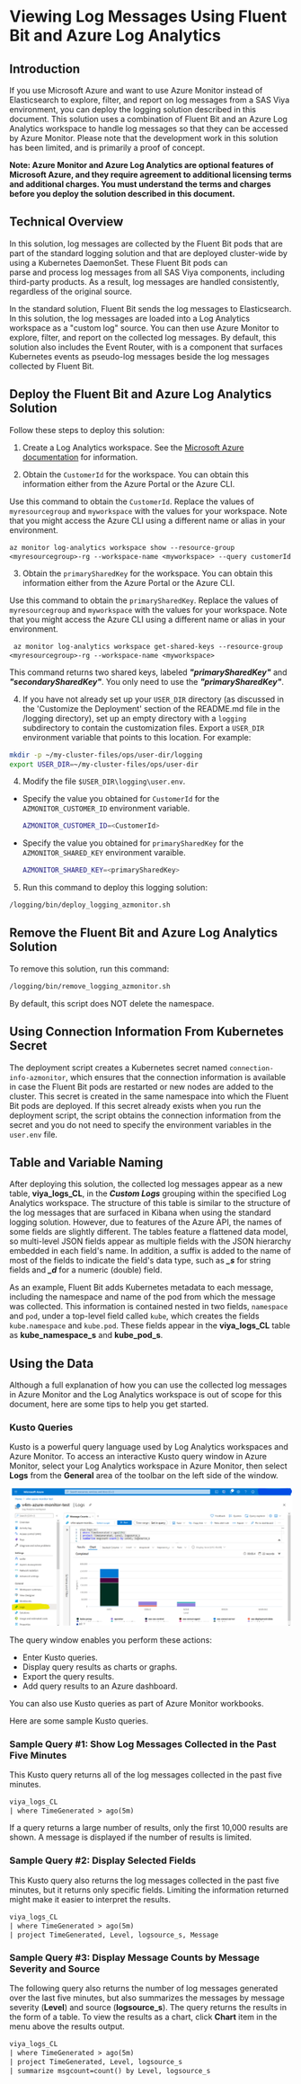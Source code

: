 # Viewing Log Messages Using Fluent Bit and Azure Log Analytics

## Introduction

If you use Microsoft Azure and want to use Azure Monitor instead of Elasticsearch 
to explore, filter, and report on log messages from a SAS Viya environment, you 
can deploy the logging solution described in this document. This solution uses a 
combination of Fluent Bit and an Azure Log Analytics workspace to handle log 
messages so that they can be accessed by Azure Monitor. Please note that 
the development work in this solution has been limited, and is primarily a 
proof of concept.

**Note: Azure Monitor and Azure Log Analytics are optional features of 
Microsoft Azure, and they require agreement to additional licensing terms and 
additional charges. You must understand the terms and charges before you 
deploy the solution described in this document.**

## Technical Overview

In this solution, log messages are collected by the Fluent Bit
pods that are part of the standard logging solution and that are deployed 
cluster-wide by using a Kubernetes DaemonSet. These Fluent Bit pods can  
parse and process log messages from all SAS Viya components, including 
third-party products. As a result, log messages are handled consistently, 
regardless of the original source. 

In the standard solution, Fluent Bit sends the log messages to Elasticsearch. 
In this solution, the log messages are loaded into a Log Analytics workspace 
as a "custom log" source. You can then use Azure Monitor to explore, filter, and 
report on the collected log messages. By default, this solution also includes 
the Event Router, with is a component that surfaces Kubernetes events as 
pseudo-log messages beside the log messages collected by Fluent Bit.

## Deploy the Fluent Bit and Azure Log Analytics Solution

Follow these steps to deploy this solution:

1. Create a Log Analytics workspace. See the [Microsoft Azure documentation](https://docs.microsoft.com/en-us/azure/azure-monitor/learn/quick-create-workspace) for information.

2. Obtain the `CustomerId` for the workspace. You can obtain this information either from the Azure Portal or the Azure CLI.

Use this command to obtain the `CustomerId`. Replace the values of `myresourcegroup` and `myworkspace` with the values for your workspace. Note that you might access the Azure CLI using a different name or alias in your environment.

```
az monitor log-analytics workspace show --resource-group <myresourcegroup>-rg --workspace-name <myworkspace> --query customerId
```
3. Obtain the `primarySharedKey` for the workspace. You can obtain this information either from the Azure Portal or the Azure CLI.

Use this command to obtain the `primarySharedKey`. Replace the values of `myresourcegroup` and `myworkspace` with the values for your workspace. Note that you might access the Azure CLI using a different name or alias in your environment.

```
 az monitor log-analytics workspace get-shared-keys --resource-group <myresourcegroup>-rg --workspace-name <myworkspace>
```

This command returns two shared keys, labeled ***"primarySharedKey"*** and ***"secondarySharedKey"***. You only need to use the ***"primarySharedKey"***.

4. If you have not already set up your `USER_DIR` directory (as discussed in the 'Customize the Deployment' section of the README.md file in the /logging directory), set up an empty directory with a `logging` subdirectory to contain the customization files. Export a `USER_DIR` environment variable that points to this location. For example:

```bash
mkdir -p ~/my-cluster-files/ops/user-dir/logging
export USER_DIR=~/my-cluster-files/ops/user-dir
```

4. Modify the file `$USER_DIR\logging\user.env`.

  - Specify the value you obtained for `CustomerId` for the `AZMONITOR_CUSTOMER_ID` environment
    variable.
    ```bash
    AZMONITOR_CUSTOMER_ID=<CustomerId>
    ```
  - Specify the value you obtained for `primarySharedKey` for the `AZMONITOR_SHARED_KEY` environment
    varaible.
    ```bash
    AZMONITOR_SHARED_KEY=<primarySharedKey>
    ```
5. Run this command to deploy this logging solution:

```bash
/logging/bin/deploy_logging_azmonitor.sh
```
## Remove the Fluent Bit and Azure Log Analytics Solution

To remove this solution, run this command:
```bash
/logging/bin/remove_logging_azmonitor.sh
```
By default, this script does NOT delete the namespace.

## Using Connection Information From Kubernetes Secret

The deployment script creates a Kubernetes secret named `connection-info-azmonitor`, 
which ensures that the connection information is available in case the Fluent Bit pods are
restarted or new nodes are added to the cluster. This secret is created
in the same namespace into which the Fluent Bit pods are deployed.  If this secret already exists
when you run the deployment script, the script obtains the connection information from the secret and you do not need to specify  the environment variables in the `user.env` file.

## Table and Variable Naming

After deploying this solution, the collected log messages appear as
a new table, **viya_logs_CL**, in the ***Custom Logs*** grouping within the
specified Log Analytics workspace.  The structure of this table is similar
to the structure of the log messages that are surfaced in Kibana when using the 
standard logging solution. However, due to features of the Azure
API, the names of some fields are slightly different. The tables feature
a flattened data model, so multi-level JSON fields appear as multiple
fields with the JSON hierarchy embedded in each field's name.  In addition, a 
suffix is added to the name of most of the fields to indicate the field's data type,
such as ***_s*** for string fields and ***_d*** for a numeric (double) field.

As an example, Fluent Bit adds Kubernetes metadata to each message, including
the namespace and name of the pod from which the message was collected.  This
information is contained nested in two fields, `namespace` and `pod`, under a top-level field
called `kube`, which creates the fields `kube.namespace` and `kube.pod`.  These fields
appear in the **viya_logs_CL** table as **kube_namespace_s** and **kube_pod_s**.

## Using the Data

Although a full explanation of how you can use the collected log messages in 
Azure Monitor and the Log Analytics workspace is out of scope for this document, 
here are some tips to help you get started.

###  Kusto Queries
Kusto is a powerful query language used by Log Analytics workspaces
and Azure Monitor. To access an interactive Kusto query window in Azure Monitor, 
select your Log Analytics workspace in Azure Monitor, then select **Logs** from 
the **General** area of the toolbar on the left side of the window. 

![Azure Log Analytics Workspace - Kusto Query](../img/screenshot-kustoquery-chart.png)

The query window enables you perform these actions:
  - Enter Kusto queries.
  - Display query results as charts or graphs.
  - Export the query results.
  - Add query results to an Azure dashboard.  

You can also use Kusto queries as part of Azure Monitor workbooks.

Here are some sample Kusto queries.

### Sample Query #1: Show Log Messages Collected in the Past Five Minutes
This Kusto query returns all of the log messages collected in the past
five minutes.
```
viya_logs_CL 
| where TimeGenerated > ago(5m)
```
If a query returns a large number of results, only the first
10,000 results are shown. A message is displayed if the number of results is limited.

### Sample Query #2: Display Selected Fields
This Kusto query also returns the log messages collected in the past five minutes, but it 
returns only specific fields. Limiting the information returned might make it easier 
to interpret the results.
```
viya_logs_CL
| where TimeGenerated > ago(5m)
| project TimeGenerated, Level, logsource_s, Message
```
### Sample Query #3: Display Message Counts by Message Severity and Source
The following query also returns the number of log messages generated over the last
five minutes, but also summarizes the messages by message severity (**Level**) and source (**logsource_s**).
The query returns the results in the form of a table. To view the results as 
a chart, click **Chart** item in the menu above the results output.
```
viya_logs_CL
| where TimeGenerated > ago(5m)
| project TimeGenerated, Level, logsource_s
| summarize msgcount=count() by Level, logsource_s
```

